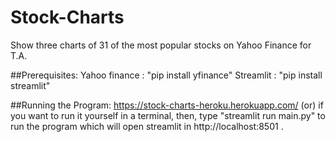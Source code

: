 # Stock-Charts
Show three charts of 31 of the most popular stocks on Yahoo Finance for T.A.

##Prerequisites:
  Yahoo finance : "pip install yfinance"
  Streamlit : "pip install streamlit"
 
##Running the Program:
  https://stock-charts-heroku.herokuapp.com/
  (or)
 if you want to run it yourself in a terminal, then, type "streamlit run main.py" to run the program which will open streamlit in http://localhost:8501 .
